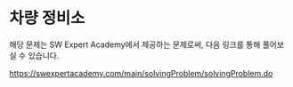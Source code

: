 # 차량 정비소

해당 문제는 SW Expert Academy에서 제공하는 문제로써, 다음 링크를 통해 풀어보실 수 있습니다.

https://swexpertacademy.com/main/solvingProblem/solvingProblem.do